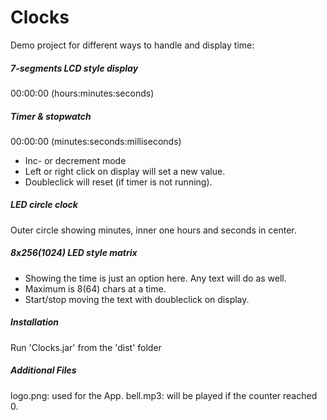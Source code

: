 # Clocks

Demo project for different ways to handle and display time:

<h5>7-segments LCD style display</h5>
  
  00:00:00 (hours:minutes:seconds)
  
<h5>Timer & stopwatch</h5>

  00:00:00 (minutes:seconds:milliseconds)
  
  - Inc- or decrement mode
  - Left or right click on display will set a new value.
  - Doubleclick will reset (if timer is not running).
               
<h5>LED circle clock</h5>
  
  Outer circle showing minutes, inner one hours and seconds in center.
    
<h5>8x256(1024) LED style matrix</h5>

  - Showing the time is just an option here. Any text will do as well.
  - Maximum is 8(64) chars at a time.
  - Start/stop moving the text with doubleclick on display.

<h5>Installation</h5>

  Run 'Clocks.jar' from the 'dist' folder

<h5>Additional Files</h5>
  
  logo.png: used for the App.
  bell.mp3: will be played if the counter reached 0.
